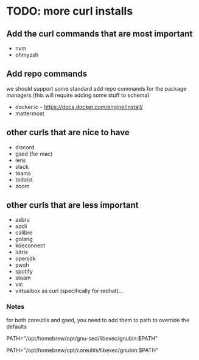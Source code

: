 # TODO: more curl installs

## Add the curl commands that are most important

* nvm
* ohmyzsh

## Add repo commands

we should support some standard add repo commands for the package managers (this will require adding some stuff to schema)

* docker.io - https://docs.docker.com/engine/install/
* mattermost

## other curls that are nice to have

* discord
* gsed (for mac)
* lens
* slack
* teams
* todoist
* zoom

## other curls that are less important

* asbru
* azcli
* calibre
* golang
* kdeconnect
* lutris
* openjdk
* pwsh
* spotify
* steam
* vlc
* virtualbox as curl (specifically for redhat)...

### Notes

for both coreutils and gsed, you need to add them to path to override the defaults

PATH="/opt/homebrew/opt/gnu-sed/libexec/gnubin:$PATH"

PATH="/opt/homebrew/opt/coreutils/libexec/gnubin:$PATH"

